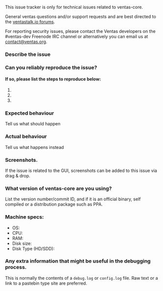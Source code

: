 <!--- Remove sections that do not apply -->

This issue tracker is only for technical issues related to ventas-core.

General ventas questions and/or support requests and are best directed to the [ventastalk.io forums](https://ventastalk.io/).

For reporting security issues, please contact the Ventas developers on the #ventas-dev Freenode IRC channel or alternatively you can email us at contact@ventas.org.

### Describe the issue

### Can you reliably reproduce the issue?
#### If so, please list the steps to reproduce below:
1.
2.
3.

### Expected behaviour
Tell us what should happen

### Actual behaviour
Tell us what happens instead

### Screenshots.
If the issue is related to the GUI, screenshots can be added to this issue via drag & drop.

### What version of ventas-core are you using?
List the version number/commit ID, and if it is an official binary, self compiled or a distribution package such as PPA.

### Machine specs:
- OS:
- CPU:
- RAM:
- Disk size:
- Disk Type (HD/SDD):

### Any extra information that might be useful in the debugging process.
This is normally the contents of a `debug.log` or `config.log` file. Raw text or a link to a pastebin type site are preferred.
